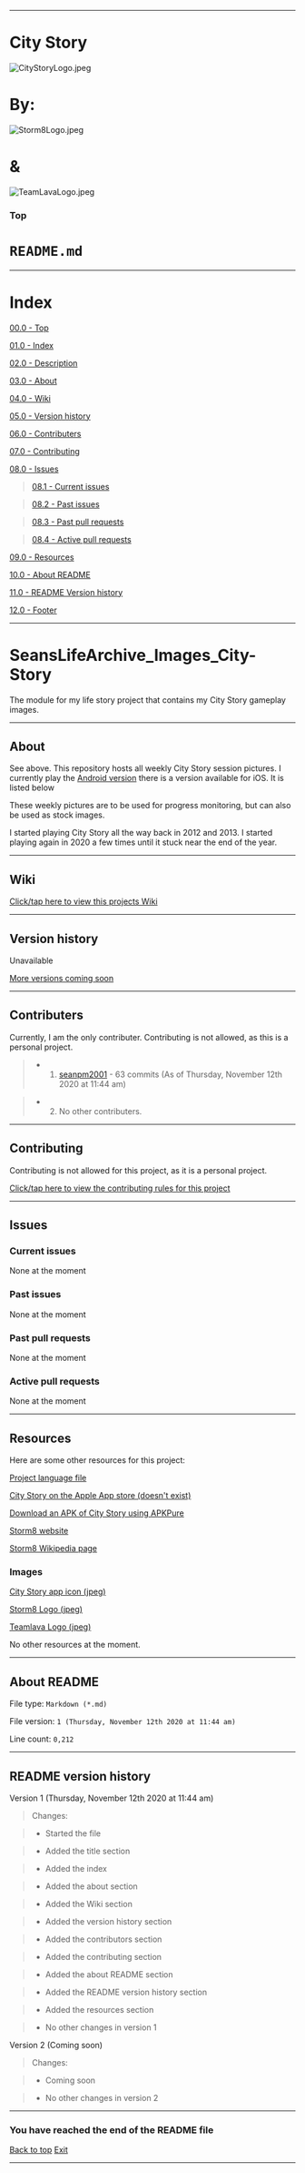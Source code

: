 
***

# City Story

![CityStoryLogo.jpeg](CityStoryLogo.jpeg)

# By:

![Storm8Logo.jpeg](Storm8Logo.jpeg)

# &

![TeamLavaLogo.jpeg](TeamLavaLogo.jpeg)

### Top

# `README.md`

***

# Index

[00.0 - Top](#Top)

[01.0 - Index](#Index)

[02.0 - Description](#SeansLifeArchive_Images_City-Story)

[03.0 - About](#About)

[04.0 - Wiki](#Wiki)

[05.0 - Version history](#Version-history)

[06.0 - Contributers](#Contributers)

[07.0 - Contributing](#Contributing)

[08.0 - Issues](#Issues)

> [08.1 - Current issues](#Current-issues)

> [08.2 - Past issues](#Past-issues)

> [08.3 - Past pull requests](#Past-pull-requests)

> [08.4 - Active pull requests](#Active-pull-requests)

[09.0 - Resources](#Resources)

[10.0 - About README](#About-README)

[11.0 - README Version history](#README-version-history)

[12.0 - Footer](#You-have-reached-the-end-of-the-README-file)

***

# SeansLifeArchive_Images_City-Story
The module for my life story project that contains my City Story gameplay images.

***

## About

See above. This repository hosts all weekly City Story session pictures. I currently play the [Android version](https://play.google.com/store/apps/details?id=com.teamlava.citystory&hl=en_US&gl=US) there is a version available for iOS. It is listed below

These weekly pictures are to be used for progress monitoring, but can also be used as stock images.

I started playing City Story all the way back in 2012 and 2013. I started playing again in 2020 a few times until it stuck near the end of the year.

***

## Wiki

[Click/tap here to view this projects Wiki](https://github.com/seanpm2001/SeansLifeArchive_Images_City-story/wiki)

***

## Version history

Unavailable

[More versions coming soon](https://www.example.com)

***

## Contributers

Currently, I am the only contributer. Contributing is not allowed, as this is a personal project.

> * 1. [seanpm2001](https://github.com/seanpm2001/) - 63 commits (As of Thursday, November 12th 2020 at 11:44 am)

> * 2. No other contributers.

***

## Contributing

Contributing is not allowed for this project, as it is a personal project.

[Click/tap here to view the contributing rules for this project](CONTRIBUTING.md)

***

## Issues

### Current issues

None at the moment

### Past issues

None at the moment

### Past pull requests

None at the moment

### Active pull requests

None at the moment

***

## Resources

Here are some other resources for this project:

[Project language file](LANG.rs)

[City Story on the Apple App store (doesn't exist)](https://apps.apple.com)

[Download an APK of City Story using APKPure](https://apkpure.com/city-story%E2%84%A2/com.teamlava.citystory)

<!--[Wikipedia article on Sky Burger](https://en.wikipedia.org/wiki/Sky_Burger)!-->

<!--[Bakery Story fandom Wikia]()!-->

[Storm8 website](https://www.storm8.com/)

[Storm8 Wikipedia page](https://en.wikipedia.org/wiki/Storm8)

### Images

[City Story app icon (jpeg)](CityStoryLogo.jpeg)

[Storm8 Logo (jpeg)](Storm8Logo.jpeg)

[Teamlava Logo (jpeg)](TeamLavaLogo.jpeg)

No other resources at the moment.

***

## About README

File type: `Markdown (*.md)`

File version: `1 (Thursday, November 12th 2020 at 11:44 am)`

Line count: `0,212`

***

## README version history

Version 1 (Thursday, November 12th 2020 at 11:44 am)

> Changes:

> * Started the file

> * Added the title section

> * Added the index

> * Added the about section

> * Added the Wiki section

> * Added the version history section

> * Added the contributors section

> * Added the contributing section

> * Added the about README section

> * Added the README version history section

> * Added the resources section

> * No other changes in version 1

Version 2 (Coming soon)

> Changes:

> * Coming soon

> * No other changes in version 2

***

### You have reached the end of the README file

[Back to top](#Top) [Exit](https://github.com)

***
